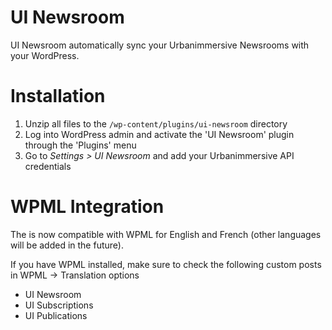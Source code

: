 UI Newsroom
===========
UI Newsroom automatically sync your Urbanimmersive Newsrooms with your WordPress.

Installation
===========

1. Unzip all files to the `/wp-content/plugins/ui-newsroom` directory
2. Log into WordPress admin and activate the 'UI Newsroom' plugin through the 'Plugins' menu
3. Go to *Settings > UI Newsroom* and add your Urbanimmersive API credentials

WPML Integration
===========
The is now compatible with WPML for English and French (other languages will be added in the future).

If you have WPML installed, make sure to check the following custom posts in WPML -> Translation options

* UI Newsroom
* UI Subscriptions
* UI Publications
